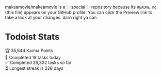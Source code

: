 makeamovie/makeamovie is a ✨ special ✨ repository because its `README.md` (this file) appears on your GitHub profile.
You can click the Preview link to take a look at your changes. darn right ya can

# Todoist Stats

<!-- TODO-IST:START -->
🏆  35,644 Karma Points           
🌸  Completed 18 tasks today           
✅  Completed 26,332 tasks so far           
⏳  Longest streak is 328 days
<!-- TODO-IST:END -->